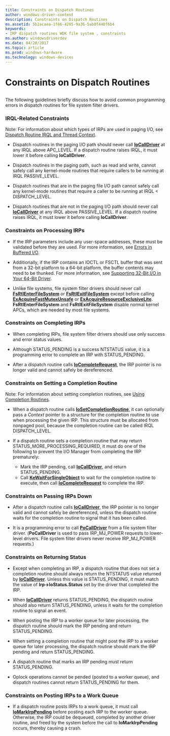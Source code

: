 ```yaml
---
title: Constraints on Dispatch Routines
author: windows-driver-content
description: Constraints on Dispatch Routines
ms.assetid: 5b2acaea-1f66-4285-9a36-5ab0f440f6b4
keywords:
- IRP dispatch routines WDK file system , constraints
ms.author: windowsdriverdev
ms.date: 04/20/2017
ms.topic: article
ms.prod: windows-hardware
ms.technology: windows-devices
---
```


# Constraints on Dispatch Routines


## <span id="ddk_constraints_on_dispatch_routines_if"></span><span id="DDK_CONSTRAINTS_ON_DISPATCH_ROUTINES_IF"></span>


The following guidelines briefly discuss how to avoid common programming errors in dispatch routines for file system filter drivers.

### <span id="IRQL-Related_Constraints"></span><span id="irql-related_constraints"></span><span id="IRQL-RELATED_CONSTRAINTS"></span>IRQL-Related Constraints

Note: For information about which types of IRPs are used in paging I/O, see [Dispatch Routine IRQL and Thread Context](dispatch-routine-irql-and-thread-context.md).

-   Dispatch routines in the paging I/O path should never call [**IoCallDriver**](https://msdn.microsoft.com/library/windows/hardware/ff548336) at any IRQL above APC\_LEVEL. If a dispatch routine raises IRQL, it must lower it before calling **IoCallDriver**.

-   Dispatch routines in the paging path, such as read and write, cannot safely call any kernel-mode routines that require callers to be running at IRQL PASSIVE\_LEVEL.

-   Dispatch routines that are in the paging file I/O path cannot safely call any kernel-mode routines that require a caller to be running at IRQL &lt; DISPATCH\_LEVEL.

-   Dispatch routines that are not in the paging I/O path should never call [**IoCallDriver**](https://msdn.microsoft.com/library/windows/hardware/ff548336) at any IRQL above PASSIVE\_LEVEL. If a dispatch routine raises IRQL, it must lower it before calling **IoCallDriver**.

### <span id="Constraints_on_Processing_IRPs"></span><span id="constraints_on_processing_irps"></span><span id="CONSTRAINTS_ON_PROCESSING_IRPS"></span>Constraints on Processing IRPs

-   If the IRP parameters include any user-space addresses, these must be validated before they are used. For more information, see [Errors in Buffered I/O](https://msdn.microsoft.com/library/windows/hardware/ff544293).

-   Additionally, if the IRP contains an IOCTL or FSCTL buffer that was sent from a 32-bit platform to a 64-bit platform, the buffer contents may need to be thunked. For more information, see [Supporting 32-Bit I/O in Your 64-Bit Driver](https://msdn.microsoft.com/library/windows/hardware/ff563897).

-   Unlike file systems, file system filter drivers should never call [**FsRtlEnterFileSystem**](https://msdn.microsoft.com/library/windows/hardware/ff545900) or [**FsRtlExitFileSystem**](https://msdn.microsoft.com/library/windows/hardware/ff545908) except before calling [**ExAcquireFastMutexUnsafe**](https://msdn.microsoft.com/library/windows/hardware/ff544340) or [**ExAcquireResourceExclusiveLite**](https://msdn.microsoft.com/library/windows/hardware/ff544351). **FsRtlEnterFileSystem** and **FsRtlExitFileSystem** disable normal kernel APCs, which are needed by most file systems.

### <span id="Constraints_on_Completing_IRPs"></span><span id="constraints_on_completing_irps"></span><span id="CONSTRAINTS_ON_COMPLETING_IRPS"></span>Constraints on Completing IRPs

-   When completing IRPs, file system filter drivers should use only success and error status values.

-   Although STATUS\_PENDING is a success NTSTATUS value, it is a programming error to complete an IRP with STATUS\_PENDING.

-   After a dispatch routine calls [**IoCompleteRequest**](https://msdn.microsoft.com/library/windows/hardware/ff548343), the IRP pointer is no longer valid and cannot safely be dereferenced.

### <span id="Constraints_on_Setting_a_Completion_Routine"></span><span id="constraints_on_setting_a_completion_routine"></span><span id="CONSTRAINTS_ON_SETTING_A_COMPLETION_ROUTINE"></span>Constraints on Setting a Completion Routine

Note: For information about setting completion routines, see [Using Completion Routines](using-irp-completion-routines.md).

-   When a dispatch routine calls [**IoSetCompletionRoutine**](https://msdn.microsoft.com/library/windows/hardware/ff549679), it can optionally pass a *Context* pointer to a structure for the completion routine to use when processing the given IRP. This structure must be allocated from nonpaged pool, because the completion routine can be called IRQL DISPATCH\_LEVEL.

-   If a dispatch routine sets a completion routine that may return STATUS\_MORE\_PROCESSING\_REQUIRED, it must do one of the following to prevent the I/O Manager from completing the IRP prematurely:
    -   Mark the IRP pending, call [**IoCallDriver**](https://msdn.microsoft.com/library/windows/hardware/ff548336), and return STATUS\_PENDING.
    -   Call [**KeWaitForSingleObject**](https://msdn.microsoft.com/library/windows/hardware/ff553350) to wait for the completion routine to execute, then call [**IoCompleteRequest**](https://msdn.microsoft.com/library/windows/hardware/ff548343) to complete the IRP.

### <span id="Constraints_on_Passing_IRPs_Down"></span><span id="constraints_on_passing_irps_down"></span><span id="CONSTRAINTS_ON_PASSING_IRPS_DOWN"></span>Constraints on Passing IRPs Down

-   After a dispatch routine calls [**IoCallDriver**](https://msdn.microsoft.com/library/windows/hardware/ff548336), the IRP pointer is no longer valid and cannot safely be dereferenced, unless the dispatch routine waits for the completion routine to signal that it has been called.

-   It is a programming error to call [**PoCallDriver**](https://msdn.microsoft.com/library/windows/hardware/ff559654) from a file system filter driver. (**PoCallDriver** is used to pass IRP\_MJ\_POWER requests to lower-level drivers. File system filter drivers never receive IRP\_MJ\_POWER requests.)

### <span id="Constraints_on_Returning_Status"></span><span id="constraints_on_returning_status"></span><span id="CONSTRAINTS_ON_RETURNING_STATUS"></span>Constraints on Returning Status

-   Except when completing an IRP, a dispatch routine that does not set a completion routine should always return the NTSTATUS value returned by [**IoCallDriver**](https://msdn.microsoft.com/library/windows/hardware/ff548336). Unless this value is STATUS\_PENDING, it must match the value of **Irp-&gt;IoStatus.Status** set by the driver that completed the IRP.

-   When [**IoCallDriver**](https://msdn.microsoft.com/library/windows/hardware/ff548336) returns STATUS\_PENDING, the dispatch routine should also return STATUS\_PENDING, unless it waits for the completion routine to signal an event.

-   When posting the IRP to a worker queue for later processing, the dispatch routine should mark the IRP pending and return STATUS\_PENDING.

-   When setting a completion routine that might post the IRP to a worker queue for later processing, the dispatch routine should mark the IRP pending and return STATUS\_PENDING.

-   A dispatch routine that marks an IRP pending must return STATUS\_PENDING.

-   Oplock operations cannot be pended (posted to a worker queue), and dispatch routines cannot return STATUS\_PENDING for them.

### <span id="Constraints_on_Posting_IRPs_to_a_Work_Queue"></span><span id="constraints_on_posting_irps_to_a_work_queue"></span><span id="CONSTRAINTS_ON_POSTING_IRPS_TO_A_WORK_QUEUE"></span>Constraints on Posting IRPs to a Work Queue

-   If a dispatch routine posts IRPs to a work queue, it must call [**IoMarkIrpPending**](https://msdn.microsoft.com/library/windows/hardware/ff549422) before posting each IRP to the worker queue. Otherwise, the IRP could be dequeued, completed by another driver routine, and freed by the system before the call to **IoMarkIrpPending** occurs, thereby causing a crash.

 

 




